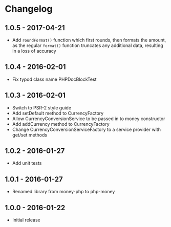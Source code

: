 # Changelog

## 1.0.5 - 2017-04-21

* Add `roundFormat()` function which first rounds, then formats the amount, as the regular `format()` function
truncates any additional data, resulting in a loss of accuracy

## 1.0.4 - 2016-02-01

* Fix typod class name PHPDocBlockTest

## 1.0.3 - 2016-02-01

* Switch to PSR-2 style guide
* Add setDefault method to CurrencyFactory
* Allow CurrencyConversionService to be passed in to money constructor
* Add addCurrency method to CurrencyFactory
* Change CurrencyConversionServiceFactory to a service provider with get/set methods

## 1.0.2 - 2016-01-27

* Add unit tests

## 1.0.1 - 2016-01-27

* Renamed library from money-php to php-money

## 1.0.0 - 2016-01-22

* Initial release

